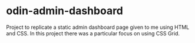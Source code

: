 # odin-admin-dashboard

Project to replicate a static admin dashboard page given to me using HTML and CSS. In this project there was a particular focus on using CSS Grid.
